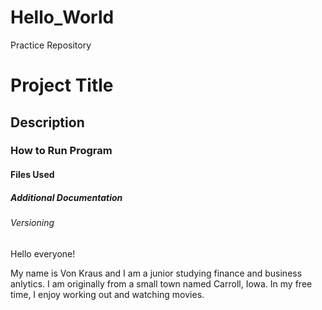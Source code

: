 # Hello_World
Practice Repository

# Project Title

## Description

### How to Run Program

#### Files Used

##### Additional Documentation

###### Versioning

Hello everyone!

My name is Von Kraus and I am a junior studying finance and business anlytics.
I am originally from a small town named Carroll, Iowa.
In my free time, I enjoy working out and watching movies.


